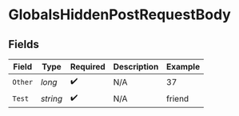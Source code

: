# GlobalsHiddenPostRequestBody


## Fields

| Field              | Type               | Required           | Description        | Example            |
| ------------------ | ------------------ | ------------------ | ------------------ | ------------------ |
| `Other`            | *long*             | :heavy_check_mark: | N/A                | 37                 |
| `Test`             | *string*           | :heavy_check_mark: | N/A                | friend             |